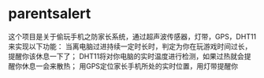 # parentsalert
这个项目是关于偷玩手机之防家长系统，通过超声波传感器，灯带，GPS，DHT11来实现以下功能：
当离电脑过进持续一定时长时，判定为你在玩游戏时间过长，提醒你该休息一下了；
DHT11将对你电脑的实时温度进行检测，如果过热就会提醒你休息一会来散热；
用GPS定位家长手机所处的实时位置，用灯带提醒你

